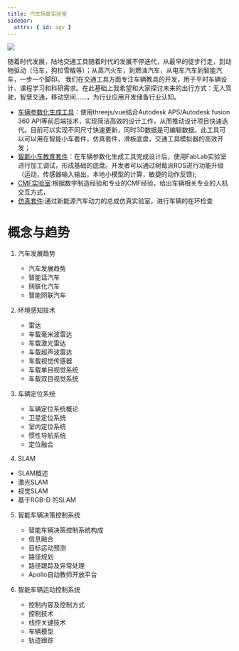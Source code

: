 ```yaml
---
title: 汽车场景实验室
sidebar:
  attrs: { id: agv }
---
```

![](https://nexmaker-profabx.oss-cn-hangzhou.aliyuncs.com/img/henosv2.001.png)

随着时代发展，陆地交通工具随着时代的发展不停迭代，从最早的徒步行走，到动物驱动（马车，狗拉雪橇等）；从蒸汽火车，到燃油汽车，从电车汽车到智能汽车，一步一个脚印。
我们在交通工具方面专注车辆教具的开发，用于平时车辆设计、课程学习和科研需求。在此基础上我希望和大家探讨未来的出行方式：无人驾驶，智慧交通，移动空间……，为行业应用开发储备行业认知。
* [车辆参数化生成工具](https://profabx.com/agvedu/agvplatform/)：使用threejs/vue结合Autodesk APS/Autodesk fusion 360 API等前后端技术，实现简洁高效的设计工作，从而推动设计项目快速迭代。目前可以实现不同尺寸快速更新，同时3D数据是可编辑数据。此工具可以可以用在智能小车套件，仿真套件，滑板底盘，交通工具模拟器的高效开发；
* [智能小车教育套件](https://profabx.com/agvedu/agvkit/)：在车辆参数化生成工具完成设计后，使用FabLab实验室进行加工调试，形成基础的底盘。开发者可以通过树莓派ROS进行功能升级（运动，传感器输入输出，本地小模型的计算，敏捷的动作反馈);
* [CMF实验室](https://profabx.com/agvedu/cmf/):根据数字制造经验和专业的CMF经验，给出车辆相关专业的人机交互方式，
* [仿真套件](https://profabx.com/agvedu/simulatorlab/):通过新能源汽车动力的总成仿真实验室，进行车辆的在环检查



# 概念与趋势

1. 汽车发展趋势
    * 汽车发展趋势
    * 智能话汽车
    * 网联化汽车
    * 智能网联汽车
2. 环境感知技术
   * 雷达
   * 车载毫米波雷达
   * 车载激光雷达
   * 车载超声波雷达
   * 车载视觉传感器
   * 车载单目视觉系统
   * 车载双目视觉系统

3. 车辆定位系统
   * 车辆定位系统概论
   * 卫星定位系统
   * 室内定位系统
   * 惯性导航系统
   * 定位融合
  
4.  SLAM
   * SLAM概述
   * 激光SLAM
   * 视觉SLAM
   * 基于RGB-D 的SLAM

5. 智能车辆决策控制系统
   * 智能车辆决策控制系统构成
   * 信息融合
   * 目标运动预测
   * 路径规划
   * 路径跟踪及异常处理
   * Apollo自动教师开放平台

6. 智能车辆运动控制系统
   * 控制内容及控制方式
   * 控制技术
   * 线控关键技术
   * 车辆模型
   * 轨迹跟踪
   